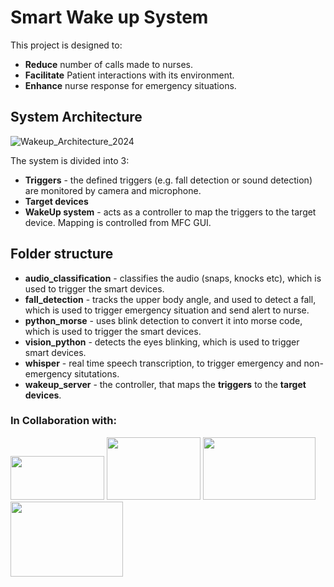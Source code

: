 # Smart Wake up System 
This project is designed to:
- **Reduce** number of calls made to nurses.
- **Facilitate** Patient interactions with its environment.
- **Enhance** nurse response for emergency situations.
## System Architecture
![Wakeup_Architecture_2024](https://github.com/SSE-GROUP5/wakeup-system/assets/75443246/c4981149-324d-4bcc-b136-89e019463d0e)

The system is divided into 3:
- **Triggers** - the defined triggers (e.g. fall detection or sound detection) are monitored by camera and microphone.
- **Target devices**
- **WakeUp system** - acts as a controller to map the triggers to the target device. Mapping is controlled from MFC GUI.

## Folder structure
- **audio_classification** - classifies the audio (snaps, knocks etc), which is used to trigger the smart devices.
- **fall_detection** - tracks the upper body angle, and used to detect a fall, which is used to trigger emergency situation and send alert to nurse.
- **python_morse** - uses blink detection to convert it into morse code, which is used to trigger the smart devices.
- **vision_python** - detects the eyes blinking, which is used to trigger smart devices.
- **whisper** - real time speech transcription, to trigger emergency and non-emergency situtations.
- **wakeup_server** - the controller, that maps the **triggers** to the **target devices**.

### In Collaboration with:
<img src="https://github.com/SSE-GROUP5/wakeup-system/assets/75443246/3d45fe59-2177-4196-bb57-3a379a42c639" width="150" height="70">   <img src="https://github.com/SSE-GROUP5/wakeup-system/assets/75443246/518844b3-1d2d-444c-9d2b-7f4dda07b68b" width="150" height="100">   <img src="https://github.com/SSE-GROUP5/wakeup-system/assets/75443246/b1212966-1e4d-450b-ac4f-4fb994acf488" width="180" height="100">    <img src="https://logospng.org/download/roche/roche-4096.png" width="180" height="120">




